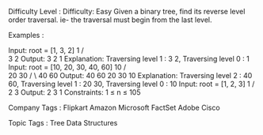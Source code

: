Difficulty Level : Difficulty: Easy
Given a binary tree, find its reverse level order traversal. ie- the traversal must begin from the last level.

Examples :

Input: root = [1, 3, 2]
        1
      /   \
     3     2
Output: 3 2 1
Explanation: Traversing level 1 : 3 2, Traversing level 0 : 1
Input: root = [10, 20, 30, 40, 60]
       10
      /  \
     20   30
    / \ 
   40  60
Output: 40 60 20 30 10
Explanation: Traversing level 2 : 40 60, Traversing level 1 : 20 30, Traversing level 0 : 10
Input: root = [1, 2, 3]
        1
      /   \
     2     3
Output: 2 3 1
Constraints:
1 ≤ n ≤ 105

Company Tags :
Flipkart Amazon Microsoft FactSet Adobe Cisco 

Topic Tags :
Tree Data Structures 
